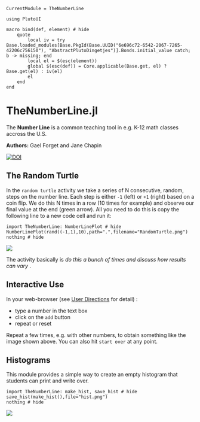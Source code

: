 ```@meta
CurrentModule = TheNumberLine

using PlutoUI

macro bind(def, element) # hide
    quote
        local iv = try Base.loaded_modules[Base.PkgId(Base.UUID("6e696c72-6542-2067-7265-42206c756150"), "AbstractPlutoDingetjes")].Bonds.initial_value catch; b -> missing; end
        local el = $(esc(element))
        global $(esc(def)) = Core.applicable(Base.get, el) ? Base.get(el) : iv(el)
        el
    end
end
```

# TheNumberLine.jl

The **Number Line** is a common teaching tool in e.g. K-12 math classes accross the U.S.

**Authors:** Gael Forget and Jane Chapin

[![DOI](https://zenodo.org/badge/293410387.svg)](https://zenodo.org/badge/latestdoi/293410387)

## The Random Turtle

In the `random turtle` activity we take a series of N consecutive, random, steps on the number line. Each step is either `-1` (left) or `+1` (right) based on a coin flip. We do this N times in a row (10 times for example) and observe our final value at the end (green arrow). All you need to do this is copy the following line to a new code cell and run it:

```@example
import TheNumberLine: NumberLinePlot # hide
NumberLinePlot(rand((-1,1),10),path=".",filename="RandomTurtle.png")
nothing # hide
```

![](RandomTurtle.png)

The activity basically is _do this a bunch of times and discuss how results can vary_
.

## Interactive Use

In your web-browser (see [User Directions](@ref) for detail) :

- type a number in the text box
- click on the `add` button
- repeat or reset

Repeat a few times, e.g. with other numbers, to obtain something like the image shown above. You can also hit `start over` at any point.

## Histograms

This module provides a simple way to create an empty histogram that students can print and write over.

```@example
import TheNumberLine: make_hist, save_hist # hide
save_hist(make_hist(),file="hist.png")
nothing # hide
```

![](hist.png)

